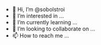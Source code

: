 - 👋 Hi, I’m @sobolstroi
- 👀 I’m interested in ...
- 🌱 I’m currently learning ...
- 💞️ I’m looking to collaborate on ...
- 📫 How to reach me ...

<!---
sobolstroi/sobolstroi is a ✨ special ✨ repository because its `README.md` (this file) appears on your GitHub profile.
You can click the Preview link to take a look at your changes.
--->
